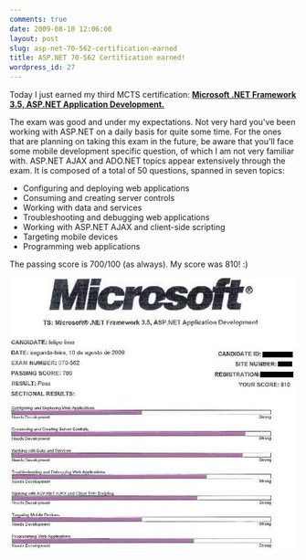 ```yaml
---
comments: true
date: 2009-08-10 12:06:00
layout: post
slug: asp-net-70-562-certification-earned
title: ASP.NET 70-562 Certification earned!
wordpress_id: 27
---
```



Today I just earned my third MCTS certification: [**Microsoft .NET Framework 3.5, ASP.NET Application Development.**](http://www.microsoft.com/learning/en/us/exam.aspx?ID=70-562&locale=en-us)


The exam was good and under my expectations. Not very hard you've been working with ASP.NET on a daily basis for quite some time. For the ones that are planning on taking this exam in the future, be aware that you'll face some mobile development specific question, of which I am not very familiar with. ASP.NET AJAX and ADO.NET topics appear extensively through the exam. It is composed of a total of 50 questions, spanned in seven topics:

- Configuring and deploying web applications
- Consuming and creating server controls
- Working with data and services
- Troubleshooting and debugging web applications
- Working with ASP.NET AJAX and client-side scripting
- Targeting mobile devices
- Programming web applications


The passing score is 700/100 (as always). My score was 810! :)

![](/images/2009/8/alo.jpg)

